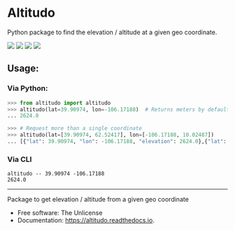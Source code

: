 
# Altitudo

Python package to find the elevation / altitude at a given geo coordinate.

[![](https://img.shields.io/pypi/v/altitudo.svg)](https://pypi.python.org/pypi/altitudo) 
[![](https://img.shields.io/travis/milesgranger/altitudo.svg?branch=master)](https://travis-ci.org/milesgranger/altitudo.svg)
[![](https://readthedocs.org/projects/altitudo/badge/?version=latest)](https://altitudo.readthedocs.io/en/latest/?badge=latest)
[![](https://pyup.io/repos/github/milesgranger/altitudo/shield.svg)](https://pyup.io/repos/github/milesgranger/altitudo/)

## Usage:

### Via Python:
```python
>>> from altitudo import altitudo
>>> altitudo(lat=39.90974, lon=-106.17188)  # Returns meters by default
... 2624.0

>>> # Request more than a single coordinate
>>> altitudo(lat=[39.90974, 62.52417], lon=[-106.17188, 10.02487])
... [{"lat": 39.90974, "lon": -106.17188, "elevation": 2624.0},{"lat": 62.52417, "lon": 10.02487, "elevation": 1111.0}]
```

### Via CLI
```
altitudo -- 39.90974 -106.17188
2624.0
```

---


Package to get elevation / altitude from a given geo coordinate


* Free software: The Unlicense
* Documentation: https://altitudo.readthedocs.io.
